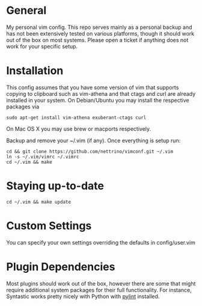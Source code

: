 General
=======

My personal vim config. This repo serves mainly as a personal backup and has
not been extensively tested on various platforms, though it should work out
of the box on most systems. Please open a ticket if anything does not work
for your specific setup.

Installation
============

This config assumes that you have some version of vim that supports copying
to clipboard such as vim-athena and that ctags and curl are already installed
in your system. On Debian/Ubuntu you may install the respective packages via

    sudo apt-get install vim-athena exuberant-ctags curl

On Mac OS X you may use brew or macports respectively.


Backup and remove your ~/.vim (if any). Once everything is setup run:

    cd && git clone https://github.com/nettrino/vimconf.git ~/.vim
    ln -s ~/.vim/vimrc ~/.vimrc
    cd ~/.vim && make

Staying up-to-date
==================

    cd ~/.vim && make update

Custom Settings
===============

You can specify your own settings overriding the defaults in config/user.vim

Plugin Dependencies
===================

Most plugins should work out of the box, however there are some that might require
additional system packages for their full functionality. For instance, Syntastic
works pretty nicely with Python with <a href="https://www.pylint.org/#install"
target="_blank">pylint</a> installed.
